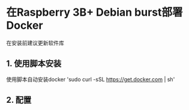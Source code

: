 # 在Raspberry 3B+ Debian burst部署Docker

在安装前建议更新软件库

## 1. 使用脚本安装

使用脚本自动安装docker 'sudo curl -sSL https://get.docker.com | sh'

## 2. 配置

